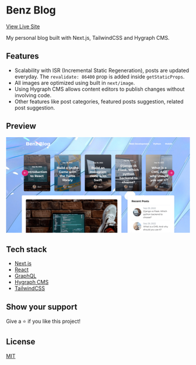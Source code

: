 # Benz Blog

[View Live Site](https://benz-blog.vercel.app/)

My personal blog built with Next.js, TailwindCSS and Hygraph CMS.

## Features

- Scalability with ISR (Incremental Static Regeneration), posts are updated everyday. The `revalidate: 86400` prop is added inside `getStaticProps`.
- All images are optimized using built in `next/image`.
- Using Hygraph CMS allows content editors to publish changes without involving code.
- Other features like post categories, featured posts suggestion, related post suggestion.

## Preview

<img src="./resources/home.png" />

## Tech stack

- [Next.js](https://nextjs.org/)
- [React](https://reactjs.org/)
- [GraphQL](https://graphql.org/)
- [Hygraph CMS](https://hygraph.com/)
- [TailwindCSS](https://tailwindcss.com/)

## Show your support

Give a ⭐️ if you like this project!

## License

[MIT](LICENSE)
